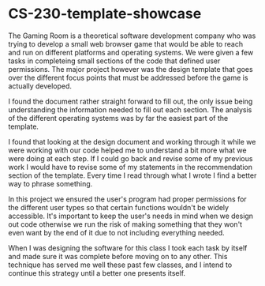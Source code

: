 # CS-230-template-showcase

The Gaming Room is a theoretical software development company who was trying to develop a small web browser game that would be able to reach and run on different platforms and operating systems. We were given a few tasks in completeing small sections of the code that defined user permissions. The major project however was the design template that goes over the different focus points that must be addressed before the game is actually developed. 

I found the document rather straight forward to fill out, the only issue being understanding the information needed to fill out each section. The analysis of the different operating systems was by far the easiest part of the template. 

I found that looking at the design document and working through it while we were working with our code helped me to understand a bit more what we were doing at each step. If I could go back and revise some of my previous work I would have to revise some of my statements in the recommendation section of the template. Every time I read through what I wrote I find a better way to phrase something. 

In this project we ensured the user's program had proper permissions for the different user types so that certain functions wouldn't be widely accessible. It's important to keep the user's needs in mind when we design out code otherwise we run the risk of making something that they won't even want by the end of it due to not including everything needed.

When I was designing the software for this class I took each task by itself and made sure it was complete before moving on to any other. This technique has served me well these past few classes, and I intend to continue this strategy until a better one presents itself.
